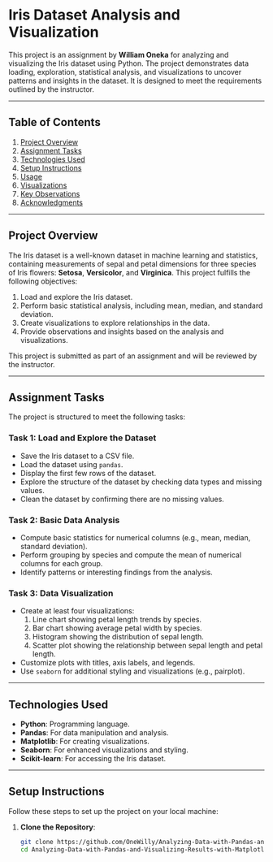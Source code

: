 # Iris Dataset Analysis and Visualization

This project is an assignment by **William Oneka** for analyzing and visualizing the Iris dataset using Python. The project demonstrates data loading, exploration, statistical analysis, and visualizations to uncover patterns and insights in the dataset. It is designed to meet the requirements outlined by the instructor.

---

## Table of Contents
1. [Project Overview](#project-overview)
2. [Assignment Tasks](#assignment-tasks)
3. [Technologies Used](#technologies-used)
4. [Setup Instructions](#setup-instructions)
5. [Usage](#usage)
6. [Visualizations](#visualizations)
7. [Key Observations](#key-observations)
8. [Acknowledgments](#acknowledgments)

---

## Project Overview

The Iris dataset is a well-known dataset in machine learning and statistics, containing measurements of sepal and petal dimensions for three species of Iris flowers: **Setosa**, **Versicolor**, and **Virginica**. This project fulfills the following objectives:
1. Load and explore the Iris dataset.
2. Perform basic statistical analysis, including mean, median, and standard deviation.
3. Create visualizations to explore relationships in the data.
4. Provide observations and insights based on the analysis and visualizations.

This project is submitted as part of an assignment and will be reviewed by the instructor.

---

## Assignment Tasks

The project is structured to meet the following tasks:

### **Task 1: Load and Explore the Dataset**
- Save the Iris dataset to a CSV file.
- Load the dataset using `pandas`.
- Display the first few rows of the dataset.
- Explore the structure of the dataset by checking data types and missing values.
- Clean the dataset by confirming there are no missing values.

### **Task 2: Basic Data Analysis**
- Compute basic statistics for numerical columns (e.g., mean, median, standard deviation).
- Perform grouping by species and compute the mean of numerical columns for each group.
- Identify patterns or interesting findings from the analysis.

### **Task 3: Data Visualization**
- Create at least four visualizations:
  1. Line chart showing petal length trends by species.
  2. Bar chart showing average petal width by species.
  3. Histogram showing the distribution of sepal length.
  4. Scatter plot showing the relationship between sepal length and petal length.
- Customize plots with titles, axis labels, and legends.
- Use `seaborn` for additional styling and visualizations (e.g., pairplot).

---

## Technologies Used

- **Python**: Programming language.
- **Pandas**: For data manipulation and analysis.
- **Matplotlib**: For creating visualizations.
- **Seaborn**: For enhanced visualizations and styling.
- **Scikit-learn**: For accessing the Iris dataset.

---

## Setup Instructions

Follow these steps to set up the project on your local machine:

1. **Clone the Repository**:
   ```bash
   git clone https://github.com/OneWilly/Analyzing-Data-with-Pandas-and-Visualizing-Results-with-Matplotlib.git
   cd Analyzing-Data-with-Pandas-and-Visualizing-Results-with-Matplotlib